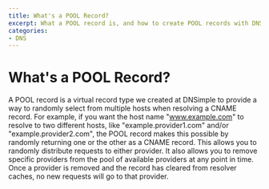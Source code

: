 ```yaml
---
title: What's a POOL Record?
excerpt: What a POOL record is, and how to create POOL records with DNSimple.
categories:
- DNS
---
```


# What's a POOL Record?

A POOL record is a virtual record type we created at DNSimple to provide a way to randomly select from multiple hosts when resolving a CNAME record. For example, if you want the host name "www.example.com" to resolve to two different hosts, like "example.provider1.com" and/or "example.provider2.com", the POOL record makes this possible by randomly returning one or the other as a CNAME record. This allows you to randomly distribute requests to either provider. It also allows you to remove specific providers from the pool of available providers at any point in time. Once a provider is removed and the record has cleared from resolver caches, no new requests will go to that provider.
